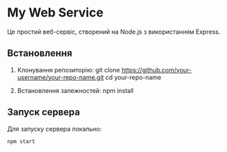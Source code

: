 # My Web Service

Це простий веб-сервіс, створений на Node.js з використанням Express.

## Встановлення

1. Клонування репозиторію:
        git clone https://github.com/your-username/your-repo-name.git
    cd your-repo-name
    

2. Встановлення залежностей:
        npm install
    

## Запуск сервера

Для запуску сервера локально:
```bash
npm start
